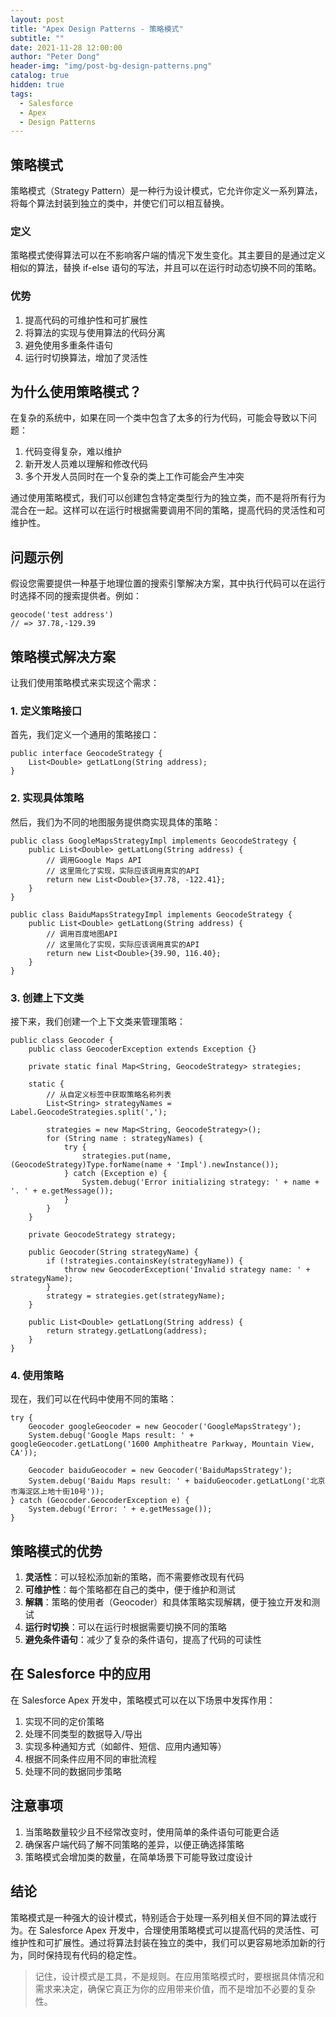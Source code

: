 ```yaml
---
layout: post
title: "Apex Design Patterns - 策略模式"
subtitle: ""
date: 2021-11-28 12:00:00
author: "Peter Dong"
header-img: "img/post-bg-design-patterns.png"
catalog: true
hidden: true
tags:
  - Salesforce
  - Apex
  - Design Patterns
---
```


## 策略模式

策略模式（Strategy Pattern）是一种行为设计模式，它允许你定义一系列算法，将每个算法封装到独立的类中，并使它们可以相互替换。

### 定义

策略模式使得算法可以在不影响客户端的情况下发生变化。其主要目的是通过定义相似的算法，替换 if-else 语句的写法，并且可以在运行时动态切换不同的策略。

### 优势

1. 提高代码的可维护性和可扩展性
2. 将算法的实现与使用算法的代码分离
3. 避免使用多重条件语句
4. 运行时切换算法，增加了灵活性

## 为什么使用策略模式？

在复杂的系统中，如果在同一个类中包含了太多的行为代码，可能会导致以下问题：

1. 代码变得复杂，难以维护
2. 新开发人员难以理解和修改代码
3. 多个开发人员同时在一个复杂的类上工作可能会产生冲突

通过使用策略模式，我们可以创建包含特定类型行为的独立类，而不是将所有行为混合在一起。这样可以在运行时根据需要调用不同的策略，提高代码的灵活性和可维护性。

## 问题示例

假设您需要提供一种基于地理位置的搜索引擎解决方案，其中执行代码可以在运行时选择不同的搜索提供者。例如：

```apex
geocode('test address')
// => 37.78,-129.39
```

## 策略模式解决方案

让我们使用策略模式来实现这个需求：

### 1. 定义策略接口

首先，我们定义一个通用的策略接口：

```apex
public interface GeocodeStrategy {
    List<Double> getLatLong(String address);
}
```

### 2. 实现具体策略

然后，我们为不同的地图服务提供商实现具体的策略：

```apex
public class GoogleMapsStrategyImpl implements GeocodeStrategy {
    public List<Double> getLatLong(String address) {
        // 调用Google Maps API
        // 这里简化了实现，实际应该调用真实的API
        return new List<Double>{37.78, -122.41};
    }
}

public class BaiduMapsStrategyImpl implements GeocodeStrategy {
    public List<Double> getLatLong(String address) {
        // 调用百度地图API
        // 这里简化了实现，实际应该调用真实的API
        return new List<Double>{39.90, 116.40};
    }
}
```

### 3. 创建上下文类

接下来，我们创建一个上下文类来管理策略：

```apex
public class Geocoder {
    public class GeocoderException extends Exception {}
    
    private static final Map<String, GeocodeStrategy> strategies;
    
    static {
        // 从自定义标签中获取策略名称列表
        List<String> strategyNames = Label.GeocodeStrategies.split(',');
        
        strategies = new Map<String, GeocodeStrategy>();
        for (String name : strategyNames) {
            try {
                strategies.put(name, (GeocodeStrategy)Type.forName(name + 'Impl').newInstance());
            } catch (Exception e) {
                System.debug('Error initializing strategy: ' + name + '. ' + e.getMessage());
            }
        }
    }
    
    private GeocodeStrategy strategy;
    
    public Geocoder(String strategyName) {
        if (!strategies.containsKey(strategyName)) {
            throw new GeocoderException('Invalid strategy name: ' + strategyName);
        }
        strategy = strategies.get(strategyName);
    }
    
    public List<Double> getLatLong(String address) {
        return strategy.getLatLong(address);
    }
}
```

### 4. 使用策略

现在，我们可以在代码中使用不同的策略：

```apex
try {
    Geocoder googleGeocoder = new Geocoder('GoogleMapsStrategy');
    System.debug('Google Maps result: ' + googleGeocoder.getLatLong('1600 Amphitheatre Parkway, Mountain View, CA'));

    Geocoder baiduGeocoder = new Geocoder('BaiduMapsStrategy');
    System.debug('Baidu Maps result: ' + baiduGeocoder.getLatLong('北京市海淀区上地十街10号'));
} catch (Geocoder.GeocoderException e) {
    System.debug('Error: ' + e.getMessage());
}
```

## 策略模式的优势

1. **灵活性**：可以轻松添加新的策略，而不需要修改现有代码
2. **可维护性**：每个策略都在自己的类中，便于维护和测试
3. **解耦**：策略的使用者（Geocoder）和具体策略实现解耦，便于独立开发和测试
4. **运行时切换**：可以在运行时根据需要切换不同的策略
5. **避免条件语句**：减少了复杂的条件语句，提高了代码的可读性

## 在 Salesforce 中的应用

在 Salesforce Apex 开发中，策略模式可以在以下场景中发挥作用：

1. 实现不同的定价策略
2. 处理不同类型的数据导入/导出
3. 实现多种通知方式（如邮件、短信、应用内通知等）
4. 根据不同条件应用不同的审批流程
5. 处理不同的数据同步策略

## 注意事项

1. 当策略数量较少且不经常改变时，使用简单的条件语句可能更合适
2. 确保客户端代码了解不同策略的差异，以便正确选择策略
3. 策略模式会增加类的数量，在简单场景下可能导致过度设计

## 结论

策略模式是一种强大的设计模式，特别适合于处理一系列相关但不同的算法或行为。在 Salesforce Apex 开发中，合理使用策略模式可以提高代码的灵活性、可维护性和可扩展性。通过将算法封装在独立的类中，我们可以更容易地添加新的行为，同时保持现有代码的稳定性。

> 记住，设计模式是工具，不是规则。在应用策略模式时，要根据具体情况和需求来决定，确保它真正为你的应用带来价值，而不是增加不必要的复杂性。